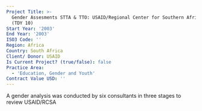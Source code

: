 ```yaml
---
Project Title: >-
  Gender Assesments STTA & TTO: USAID/Regional Center for Southern Africa, RCSA
  (TDY 10)
Start Year: '2003'
End Year: '2003'
ISO3 Code: ''
Region: Africa
Country: South Africa
Client/ Donor: USAID
Is Current Project? (true/false): false
Practice Area:
  - 'Education, Gender and Youth'
Contract Value USD: ''
---
```

A gender analysis was conducted by six consultants in three stages to review USAID/RCSA